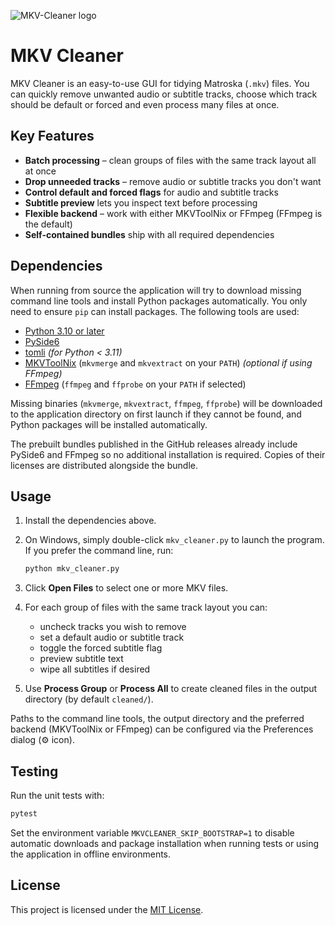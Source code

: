 ![MKV-Cleaner logo](https://github.com/user-attachments/assets/12e97868-79b2-4dce-a4a4-e50df257e568)


# MKV Cleaner

MKV Cleaner is an easy-to-use GUI for tidying Matroska (`.mkv`) files. You can quickly remove unwanted audio or subtitle tracks, choose which track should be default or forced and even process many files at once.

## Key Features

- **Batch processing** – clean groups of files with the same track layout all at once
- **Drop unneeded tracks** – remove audio or subtitle tracks you don't want
- **Control default and forced flags** for audio and subtitle tracks
- **Subtitle preview** lets you inspect text before processing
- **Flexible backend** – work with either MKVToolNix or FFmpeg (FFmpeg is the default)
- **Self-contained bundles** ship with all required dependencies

## Dependencies

When running from source the application will try to download missing command
line tools and install Python packages automatically. You only need to ensure
`pip` can install packages. The following tools are used:

- [Python 3.10 or later](https://www.python.org/downloads/)
- [PySide6](https://pypi.org/project/PySide6/)
- [tomli](https://pypi.org/project/tomli/) *(for Python < 3.11)*
- [MKVToolNix](https://mkvtoolnix.download/) (`mkvmerge` and `mkvextract` on your `PATH`) *(optional if using FFmpeg)*
- [FFmpeg](https://ffmpeg.org/) (`ffmpeg` and `ffprobe` on your `PATH` if selected)

Missing binaries (`mkvmerge`, `mkvextract`, `ffmpeg`, `ffprobe`) will be
downloaded to the application directory on first launch if they cannot be
found, and Python packages will be installed automatically.

The prebuilt bundles published in the GitHub releases already include PySide6
and FFmpeg so no additional installation is required. Copies of their licenses
are distributed alongside the bundle.


## Usage

1. Install the dependencies above.

2. On Windows, simply double-click `mkv_cleaner.py` to launch the program. If you prefer the command line, run:

   ```bash
   python mkv_cleaner.py
   ```
3. Click **Open Files** to select one or more MKV files.
4. For each group of files with the same track layout you can:
   - uncheck tracks you wish to remove
   - set a default audio or subtitle track
   - toggle the forced subtitle flag
   - preview subtitle text
   - wipe all subtitles if desired
5. Use **Process Group** or **Process All** to create cleaned files in the output directory (by default `cleaned/`).

Paths to the command line tools, the output directory and the preferred backend (MKVToolNix or FFmpeg) can be configured via the Preferences dialog (⚙️ icon).

## Testing

Run the unit tests with:

```bash
pytest
```

Set the environment variable `MKVCLEANER_SKIP_BOOTSTRAP=1` to disable
automatic downloads and package installation when running tests or
using the application in offline environments.


## License

This project is licensed under the [MIT License](LICENSE).

